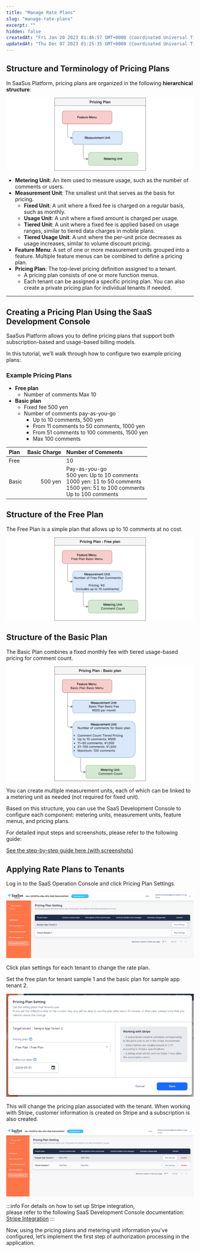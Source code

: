 ```yaml
---
title: "Manage Rate Plans"
slug: "manage-rate-plans"
excerpt: ""
hidden: false
createdAt: "Fri Jan 20 2023 01:46:57 GMT+0000 (Coordinated Universal Time)"
updatedAt: "Thu Dec 07 2023 01:25:35 GMT+0000 (Coordinated Universal Time)"
---
```

## Structure and Terminology of Pricing Plans

In SaaSus Platform, pricing plans are organized in the following **hierarchical structure**:

![](/img/tutorial/manage-rate-plans/manage-rate-plans-05.png)

- **Metering Unit**: An item used to measure usage, such as the number of comments or users.
- **Measurement Unit**: The smallest unit that serves as the basis for pricing.
  - **Fixed Unit**: A unit where a fixed fee is charged on a regular basis, such as monthly.
  - **Usage Unit**: A unit where a fixed amount is charged per usage.
  - **Tiered Unit**: A unit where a fixed fee is applied based on usage ranges, similar to tiered data charges in mobile plans.
  - **Tiered Usage Unit**: A unit where the per-unit price decreases as usage increases, similar to volume discount pricing.
- **Feature Menu**: A set of one or more measurement units grouped into a feature. Multiple feature menus can be combined to define a pricing plan.
- **Pricing Plan**: The top-level pricing definition assigned to a tenant.
  - A pricing plan consists of one or more function menus.
  - Each tenant can be assigned a specific pricing plan. You can also create a private pricing plan for individual tenants if needed.

---

## Creating a Pricing Plan Using the SaaS Development Console

SaaSus Platform allows you to define pricing plans that support both subscription-based and usage-based billing models.

In this tutorial, we’ll walk through how to configure two example pricing plans:

### Example Pricing Plans

- **Free plan**
  - Number of comments Max 10
- **Basic plan**
  - Fixed fee 500 yen
  - Number of comments pay-as-you-go
    - Up to 10 comments, 500 yen
    - From 11 comments to 50 comments, 1000 yen
    - From 51 comments to 100 comments, 1500 yen
    - Max 100 comments

| Plan       | Basic Charge | Number of Comments                                                                                         |
| :--------- | -----------: | :--------------------------------------------------------------------------------------------------------- |
| Free       |              | 10                                                                                                         |
| Basic      |      500 yen | Pay-as-you-go<br/> 500 yen: Up to 10 comments<br/> 1000 yen: 11 to 50 comments<br/> 1500 yen: 51 to 100 comments<br/> Up to 100 comments          |

## Structure of the Free Plan

The Free Plan is a simple plan that allows up to 10 comments at no cost.

![](/img/tutorial/manage-rate-plans/manage-rate-plans-06.png)

## Structure of the Basic Plan

The Basic Plan combines a fixed monthly fee with tiered usage-based pricing for comment count.

![](/img/tutorial/manage-rate-plans/manage-rate-plans-07.png)

You can create multiple measurement units, each of which can be linked to a metering unit as needed (not required for fixed unit).

Based on this structure, you can use the SaaS Development Console to configure each component: metering units, measurement units, feature menus, and pricing plans.

For detailed input steps and screenshots, please refer to the following guide:

[See the step-by-step guide here (with screenshots)](./setting-measurement-units-function-menus-and-price-plans)

## Applying Rate Plans to Tenants

Log in to the SaaS Operation Console and click Pricing Plan Settings.

![](/img/tutorial/manage-rate-plans/manage-rate-plans-02.png)

Click plan settings for each tenant to change the rate plan.

Set the free plan for tenant sample 1 and the basic plan for sample app tenant 2.

![](/img/tutorial/manage-rate-plans/manage-rate-plans-03.png)

This will change the pricing plan associated with the tenant. When working with Stripe, customer information is created on Stripe and a subscription is also created.

![](/img/tutorial/manage-rate-plans/manage-rate-plans-04.png)

:::info
For details on how to set up Stripe integration,  
please refer to the following SaaS Development Console documentation:  
[Stripe Integration](/docs/part-4/pricing-and-billing/stripe-integration)
:::

Now, using the pricing plans and metering unit information you've configured, let’s implement the first step of authorization processing in the application.
